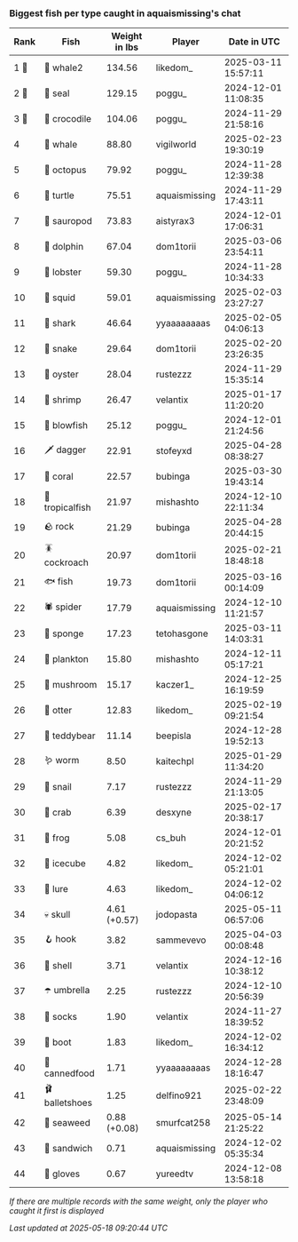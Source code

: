 ### Biggest fish per type caught in aquaismissing's chat
| Rank | Fish | Weight in lbs | Player | Date in UTC |
|------|--------|-----------|---------|------|
| 1 🥇  | 🐋 whale2 | 134.56 | likedom_ | 2025-03-11 15:57:11 |
| 2 🥈  | 🦭 seal | 129.15 | poggu_ | 2024-12-01 11:08:35 |
| 3 🥉  | 🐊 crocodile | 104.06 | poggu_ | 2024-11-29 21:58:16 |
| 4  | 🐳 whale | 88.80 | vigilworld | 2025-02-23 19:30:19 |
| 5  | 🐙 octopus | 79.92 | poggu_ | 2024-11-28 12:39:38 |
| 6  | 🐢 turtle | 75.51 | aquaismissing | 2024-11-29 17:43:11 |
| 7  | 🦕 sauropod | 73.83 | aistyrax3 | 2024-12-01 17:06:31 |
| 8  | 🐬 dolphin | 67.04 | dom1torii | 2025-03-06 23:54:11 |
| 9  | 🦞 lobster | 59.30 | poggu_ | 2024-11-28 10:34:33 |
| 10  | 🦑 squid | 59.01 | aquaismissing | 2025-02-03 23:27:27 |
| 11  | 🦈 shark | 46.64 | yyaaaaaaaas | 2025-02-05 04:06:13 |
| 12  | 🐍 snake | 29.64 | dom1torii | 2025-02-20 23:26:35 |
| 13  | 🦪 oyster | 28.04 | rustezzz | 2024-11-29 15:35:14 |
| 14  | 🦐 shrimp | 26.47 | velantix | 2025-01-17 11:20:20 |
| 15  | 🐡 blowfish | 25.12 | poggu_ | 2024-12-01 21:24:56 |
| 16  | 🗡️ dagger | 22.91 | stofeyxd | 2025-04-28 08:38:27 |
| 17  | 🪸 coral | 22.57 | bubinga | 2025-03-30 19:43:14 |
| 18  | 🐠 tropicalfish | 21.97 | mishashto | 2024-12-10 22:11:34 |
| 19  | 🪨 rock | 21.29 | bubinga | 2025-04-28 20:44:15 |
| 20  | 🪳 cockroach | 20.97 | dom1torii | 2025-02-21 18:48:18 |
| 21  | 🐟 fish | 19.73 | dom1torii | 2025-03-16 00:14:09 |
| 22  | 🕷️ spider | 17.79 | aquaismissing | 2024-12-10 11:21:57 |
| 23  | 🧽 sponge | 17.23 | tetohasgone | 2025-03-11 14:03:31 |
| 24  | 🦠 plankton | 15.80 | mishashto | 2024-12-11 05:17:21 |
| 25  | 🍄 mushroom | 15.17 | kaczer1_ | 2024-12-25 16:19:59 |
| 26  | 🦦 otter | 12.83 | likedom_ | 2025-02-19 09:21:54 |
| 27  | 🧸 teddybear | 11.14 | beepisla | 2024-12-28 19:52:13 |
| 28  | 🪱 worm | 8.50 | kaitechpl | 2025-01-29 11:34:20 |
| 29  | 🐌 snail | 7.17 | rustezzz | 2024-11-29 21:13:05 |
| 30  | 🦀 crab | 6.39 | desxyne | 2025-02-17 20:38:17 |
| 31  | 🐸 frog | 5.08 | cs_buh | 2024-12-01 20:21:52 |
| 32  | 🧊 icecube | 4.82 | likedom_ | 2024-12-02 05:21:01 |
| 33  | 🎏 lure | 4.63 | likedom_ | 2024-12-02 04:06:12 |
| 34  | 💀 skull | 4.61 (+0.57) | jodopasta | 2025-05-11 06:57:06 |
| 35  | 🪝 hook | 3.82 | sammevevo | 2025-04-03 00:08:48 |
| 36  | 🐚 shell | 3.71 | velantix | 2024-12-16 10:38:12 |
| 37  | ☂️ umbrella | 2.25 | rustezzz | 2024-12-10 20:56:39 |
| 38  | 🧦 socks | 1.90 | velantix | 2024-11-27 18:39:52 |
| 39  | 👢 boot | 1.83 | likedom_ | 2024-12-02 16:34:12 |
| 40  | 🥫 cannedfood | 1.71 | yyaaaaaaaas | 2024-12-28 18:16:47 |
| 41  | 🩰 balletshoes | 1.25 | delfino921 | 2025-02-22 23:48:09 |
| 42  | 🌿 seaweed | 0.88 (+0.08) | smurfcat258 | 2025-05-14 21:25:22 |
| 43  | 🥪 sandwich | 0.71 | aquaismissing | 2024-12-02 05:35:34 |
| 44  | 🧤 gloves | 0.67 | yureedtv | 2024-12-08 13:58:18 |

_If there are multiple records with the same weight, only the player who caught it first is displayed_

_Last updated at 2025-05-18 09:20:44 UTC_